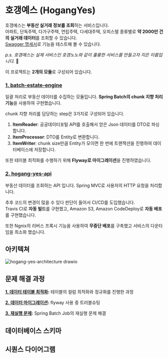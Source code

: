 # 호갱예스 (HogangYes)

호갱예스는 **부동산 실거래 정보를 조회**하는 서비스입니다.  
아파트, 단독주택, 다가구주택, 연립주택, 다세대주택, 오피스텔 종류별로 **약 2000만 건의 실거래 데이터**를 조회할 수 있습니다.  
[Swagger 명세서](http://3.37.47.2/swagger-ui/index.html)로 기능을 테스트해 볼 수 있습니다.

*p.s. 호갱예스는 실제 서비스인 호갱노노와 같이 훌륭한 서비스를 만들고자 지은 이름입니다.* 🙂

이 프로젝트는 **2개의 모듈**로 구성되어 있습니다.

### [1. batch-estate-engine](https://github.com/dsadara/batch-estate-engine)

일괄 처리로 부동산 데이터를 수집하는 모듈입니다. **Spring Batch의 chunk 지향 처리 기능**을 사용하여 구현했습니다.

chunk 지향 처리를 담당하는 step은 3가지로 구성되어 있습니다.

1. **ItemReader**: 공공데이터포털 API를 호출해서 얻은 Json 데이터를 DTO로 파싱합니다.
2. **ItemProcessor**: DTO를 Entity로 변환합니다.
3. **ItemWriter**: chunk size만큼 Entity가 모이면 한 번에 트랜잭션을 진행하여 데이터베이스에 저장합니다.   

또한 테이블 최적화를 수행하기 위해 **Flyway로 마이그레이션**을 진행하였습니다.

### [2. hogang-yes-api](https://github.com/dsadara/hogang-yes-api)

부동산 데이터를 조회하는 API 입니다. Spring MVC로 사용자의 HTTP 요청을 처리합니다.   

추후 코드의 변경이 많을 수 있다 판단이 들어서 CI/CD를 도입했습니다.   
Travis CI로 **자동 빌드**를 구현했고, Amazon S3, Amazon CodeDeploy로 **자동 배포**를 구현했습니다.   

또한 Ngnix의 리버스 프록시 기능을 사용하여 **무중단 배포**를 구축했고 서비스의 다운타임을 최소화 했습니다.   

## 아키텍쳐

![hogang-yes-architecture drawio](https://github.com/user-attachments/assets/39f3c37c-7ba2-4182-80c1-f96c23815d6b)

## 문제 해결 과정

**[1. 데이터 테이블 최적화](https://github.com/dsadara/batch-estate-engine/wiki/1.-%EB%8D%B0%EC%9D%B4%ED%84%B0-%ED%85%8C%EC%9D%B4%EB%B8%94-%EC%84%A4%EA%B3%84):** 테이블의 컬럼 최적화와 정규화를 진행한 과정

**[2. 데이터 마이그레이션](https://github.com/dsadara/batch-estate-engine/wiki/2.-%EB%8D%B0%EC%9D%B4%ED%84%B0-%EB%A7%88%EC%9D%B4%EA%B7%B8%EB%A0%88%EC%9D%B4%EC%85%98):** flyway 사용 중 트러블슈팅

**[3. 재실행 문제](https://github.com/dsadara/batch-estate-engine/wiki/3.-%EC%9E%AC%EC%8B%A4%ED%96%89-%EB%AC%B8%EC%A0%9C):** Spring Batch Job의 재실행 문제 해결

## 데이터베이스 스키마

## 시퀀스 다이어그램
